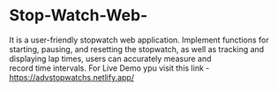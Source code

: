 # Stop-Watch-Web-
It is a  user-friendly stopwatch web application.  Implement functions for starting, pausing, and resetting the stopwatch, as well as tracking and displaying lap times, users can accurately measure and record time intervals.
For Live Demo ypu visit this link - https://advstopwatchs.netlify.app/
